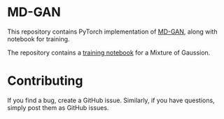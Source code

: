 # MD-GAN

This repository contains PyTorch implementation of [MD-GAN](http://openaccess.thecvf.com/content_CVPR_2019/papers/Eghbal-zadeh_Mixture_Density_Generative_Adversarial_Networks_CVPR_2019_paper.pdf), along with notebook for training. 

The repository contains a [training notebook](examples/training_md_gan.ipynb) for a Mixture of Gaussion.
# Contributing
If you find a bug, create a GitHub issue. Similarly, if you have questions, simply post them as GitHub issues.
